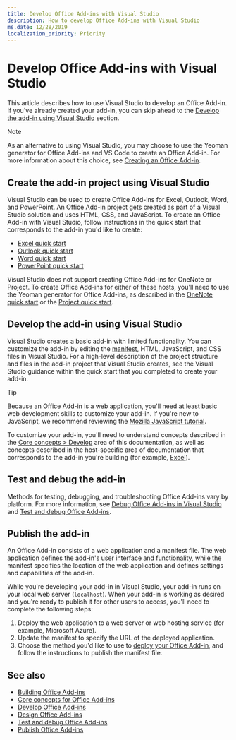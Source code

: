 ```yaml
---
title: Develop Office Add-ins with Visual Studio
description: How to develop Office Add-ins with Visual Studio
ms.date: 12/28/2019
localization_priority: Priority
---
```


# Develop Office Add-ins with Visual Studio

This article describes how to use Visual Studio to develop an Office Add-in. If you've already created your add-in, you can skip ahead to the [Develop the add-in using Visual Studio](#develop-the-add-in-using-visual-studio) section.

> [!NOTE]
> As an alternative to using Visual Studio, you may choose to use the Yeoman generator for Office Add-ins and VS Code to create an Office Add-in. For more information about this choice, see [Creating an Office Add-in](../overview/office-add-ins-fundamentals.md#creating-an-office-add-in).

## Create the add-in project using Visual Studio

Visual Studio can be used to create Office Add-ins for Excel, Outlook, Word, and PowerPoint. An Office Add-in project gets created as part of a Visual Studio solution and uses HTML, CSS, and JavaScript. To create an Office Add-in with Visual Studio, follow instructions in the quick start that corresponds to the add-in you'd like to create:

- [Excel quick start](../quickstarts/excel-quickstart-jquery.md?tabs=visualstudio)
- [Outlook quick start](/outlook/add-ins/quick-start?context=office/dev/add-ins/context&tabs=visualstudio)
- [Word quick start](../quickstarts/word-quickstart.md?tabs=visualstudio)
- [PowerPoint quick start](../quickstarts/powerpoint-quickstart.md?tabs=visualstudio)

Visual Studio does not support creating Office Add-ins for OneNote or Project. To create Office Add-ins for either of these hosts, you'll need to use the Yeoman generator for Office Add-ins, as described in the [OneNote quick start](../quickstarts/onenote-quickstart.md) or the [Project quick start](../quickstarts/project-quickstart.md).

## Develop the add-in using Visual Studio

Visual Studio creates a basic add-in with limited functionality. You can customize the add-in by editing the [manifest](add-in-manifests.md), HTML, JavaScript, and CSS files in Visual Studio. For a high-level description of the project structure and files in the add-in project that Visual Studio creates, see the Visual Studio guidance within the quick start that you completed to create your add-in. 

> [!TIP]
> Because an Office Add-in is a web application, you'll need at least basic web development skills to customize your add-in. If you're new to JavaScript, we recommend reviewing the [Mozilla JavaScript tutorial](https://developer.mozilla.org/docs/Web/JavaScript/Guide/Introduction).

To customize your add-in, you'll need to understand concepts described in the [Core concepts > Develop](develop-overview.md) area of this documentation, as well as concepts described in the host-specific area of documentation that corresponds to the add-in you're building (for example, [Excel](../excel/index.md)). 

## Test and debug the add-in

Methods for testing, debugging, and troubleshooting Office Add-ins vary by platform. For more information, see [Debug Office Add-ins in Visual Studio](debug-office-add-ins-in-visual-studio.md) and [Test and debug Office Add-ins](../testing/test-debug-office-add-ins.md).

## Publish the add-in

An Office Add-in consists of a web application and a manifest file. The web application defines the add-in's user interface and functionality, while the manifest specifies the location of the web application and defines settings and capabilities of the add-in.

While you're developing your add-in in Visual Studio, your add-in runs on your local web server (`localhost`). When your add-in is working as desired and you're ready to publish it for other users to access, you'll need to complete the following steps:

1. Deploy the web application to a web server or web hosting service (for example, Microsoft Azure).
2. Update the manifest to specify the URL of the deployed application. 
3. Choose the method you'd like to use to [deploy your Office Add-in](../publish/publish.md), and follow the instructions to publish the manifest file.

## See also

- [Building Office Add-ins](../overview/office-add-ins-fundamentals.md)
- [Core concepts for Office Add-ins](../overview/core-concepts-office-add-ins.md)
- [Develop Office Add-ins](../develop/develop-overview.md)
- [Design Office Add-ins](../design/add-in-design.md)
- [Test and debug Office Add-ins](../testing/test-debug-office-add-ins.md)
- [Publish Office Add-ins](../publish/publish.md)